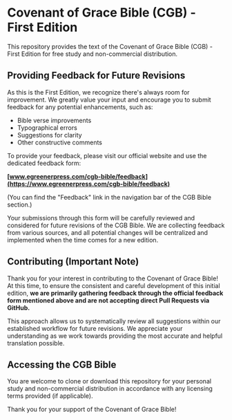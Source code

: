 # Covenant of Grace Bible (CGB) - First Edition

This repository provides the text of the Covenant of Grace Bible (CGB) - First Edition for free study and non-commercial distribution.

## Providing Feedback for Future Revisions

As this is the First Edition, we recognize there's always room for improvement. We greatly value your input and encourage you to submit feedback for any potential enhancements, such as:

* Bible verse improvements
* Typographical errors
* Suggestions for clarity
* Other constructive comments

To provide your feedback, please visit our official website and use the dedicated feedback form:

**[www.egreenerpress.com/cgb-bible/feedback](https://www.egreenerpress.com/cgb-bible/feedback)**

(You can find the "Feedback" link in the navigation bar of the CGB Bible section.)

Your submissions through this form will be carefully reviewed and considered for future revisions of the CGB Bible. We are collecting feedback from various sources, and all potential changes will be centralized and implemented when the time comes for a new edition.

## Contributing (Important Note)

Thank you for your interest in contributing to the Covenant of Grace Bible! At this time, to ensure the consistent and careful development of this initial edition, **we are primarily gathering feedback through the official feedback form mentioned above and are not accepting direct Pull Requests via GitHub.**

This approach allows us to systematically review all suggestions within our established workflow for future revisions. We appreciate your understanding as we work towards providing the most accurate and helpful translation possible.

## Accessing the CGB Bible

You are welcome to clone or download this repository for your personal study and non-commercial distribution in accordance with any licensing terms provided (if applicable).

Thank you for your support of the Covenant of Grace Bible!
